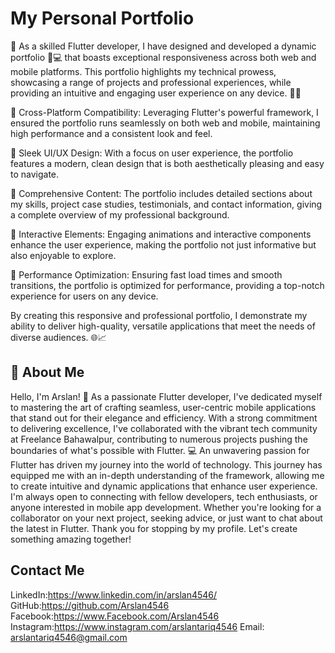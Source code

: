 # My Personal Portfolio
🌟 As a skilled Flutter developer, I have designed and developed a dynamic portfolio 📱💻 that boasts exceptional responsiveness across both web and mobile platforms. This portfolio highlights my technical prowess, showcasing a range of projects and professional experiences, while providing an intuitive and engaging user experience on any device. 🚀✨

🔹 Cross-Platform Compatibility: Leveraging Flutter's powerful framework, I ensured the portfolio runs seamlessly on both web and mobile, maintaining high performance and a consistent look and feel.

🔹 Sleek UI/UX Design: With a focus on user experience, the portfolio features a modern, clean design that is both aesthetically pleasing and easy to navigate.

🔹 Comprehensive Content: The portfolio includes detailed sections about my skills, project case studies, testimonials, and contact information, giving a complete overview of my professional background.

🔹 Interactive Elements: Engaging animations and interactive components enhance the user experience, making the portfolio not just informative but also enjoyable to explore.

🔹 Performance Optimization: Ensuring fast load times and smooth transitions, the portfolio is optimized for performance, providing a top-notch experience for users on any device.

By creating this responsive and professional portfolio, I demonstrate my ability to deliver high-quality, versatile applications that meet the needs of diverse audiences. 🌐📈

## 🚀 About Me
Hello, I'm Arslan! 👋 As a passionate Flutter developer, I've dedicated myself to mastering the art of crafting seamless, user-centric mobile applications that stand out for their elegance and efficiency. With a strong commitment to delivering excellence, I've collaborated with the vibrant tech community at Freelance Bahawalpur, contributing to numerous projects pushing the boundaries of what's possible with Flutter. 💻 An unwavering passion for Flutter has driven my journey into the world of technology. This journey has equipped me with an in-depth understanding of the framework, allowing me to create intuitive and dynamic applications that enhance user experience. I'm always open to connecting with fellow developers, tech enthusiasts, or anyone interested in mobile app development. Whether you're looking for a collaborator on your next project, seeking advice, or just want to chat about the latest in Flutter. Thank you for stopping by my profile. Let's create something amazing together!

## Contact Me

LinkedIn:https://www.linkedin.com/in/arslan4546/
GitHub:https://github.com/Arslan4546
Facebook:https://www.Facebook.com/Arslan4546
Instagram:https://www.instagram.com/arslantariq4546
Email: arslantariq4546@gmail.com
